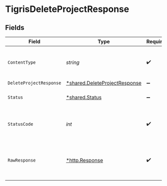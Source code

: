 # TigrisDeleteProjectResponse


## Fields

| Field                                                                                | Type                                                                                 | Required                                                                             | Description                                                                          |
| ------------------------------------------------------------------------------------ | ------------------------------------------------------------------------------------ | ------------------------------------------------------------------------------------ | ------------------------------------------------------------------------------------ |
| `ContentType`                                                                        | *string*                                                                             | :heavy_check_mark:                                                                   | HTTP response content type for this operation                                        |
| `DeleteProjectResponse`                                                              | [*shared.DeleteProjectResponse](../../../pkg/models/shared/deleteprojectresponse.md) | :heavy_minus_sign:                                                                   | OK                                                                                   |
| `Status`                                                                             | [*shared.Status](../../../pkg/models/shared/status.md)                               | :heavy_minus_sign:                                                                   | Default error response                                                               |
| `StatusCode`                                                                         | *int*                                                                                | :heavy_check_mark:                                                                   | HTTP response status code for this operation                                         |
| `RawResponse`                                                                        | [*http.Response](https://pkg.go.dev/net/http#Response)                               | :heavy_check_mark:                                                                   | Raw HTTP response; suitable for custom response parsing                              |